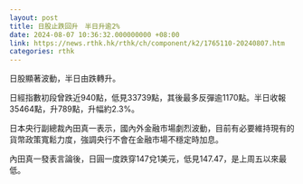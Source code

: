 ```yaml
---
layout: post
title: 日股止跌回升　半日升逾2%
date: 2024-08-07 10:36:32.000000000 +08:00
link: https://news.rthk.hk/rthk/ch/component/k2/1765110-20240807.htm
categories: rthk
---
```


日股顯著波動，半日由跌轉升。

日經指數初段曾跌近940點，低見33739點，其後最多反彈逾1170點。半日收報35464點，升789點，升幅約2.3%。

日本央行副總裁內田真一表示，國內外金融市場劇烈波動，目前有必要維持現有的貨幣政策寬鬆力度，強調央行不會在金融市場不穩定時加息。

內田真一發表言論後，日圓一度跌穿147兌1美元，低見147.47，是上周五以來最低。
